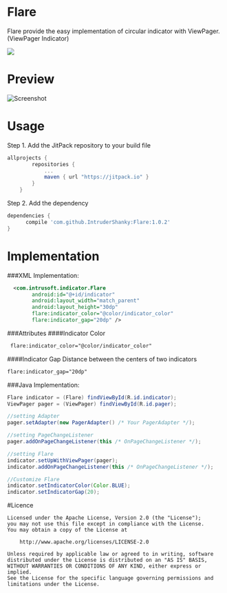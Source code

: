 # Flare
Flare provide the easy implementation of circular indicator with ViewPager. (ViewPager Indicator)

[![](https://jitpack.io/v/IntruderShanky/Flare.svg)](https://jitpack.io/#IntruderShanky/Flare)
# Preview
![Screenshot](flare.gif)

# Usage
Step 1. Add the JitPack repository to your build file
```groovy
allprojects {
        repositories {
            ...
            maven { url "https://jitpack.io" }
        }
    }
```
Step 2. Add the dependency
```groovy
dependencies {
      compile 'com.github.IntruderShanky:Flare:1.0.2'
}
 ```
# Implementation
###XML Implementation:
```xml
  <com.intrusoft.indicator.Flare
        android:id="@+id/indicator"
        android:layout_width="match_parent"
        android:layout_height="30dp"
        flare:indicator_color="@color/indicator_color"
        flare:indicator_gap="20dp" />
```
###Attributes
####Indicator Color
```xml
 flare:indicator_color="@color/indicator_color"
```
####Indicator Gap
Distance between the centers of two indicators
```xml
flare:indicator_gap="20dp"
```


###Java Implementation:
```java
Flare indicator = (Flare) findViewById(R.id.indicator);
ViewPager pager = (ViewPager) findViewById(R.id.pager);

//setting Adapter
pager.setAdapter(new PagerAdapter() /* Your PagerAdapter */);

//setting PageChangeListener
pager.addOnPageChangeListener(this /* OnPageChangeListener */);

//setting Flare
indicator.setUpWithViewPager(pager);
indicator.addOnPageChangeListener(this /* OnPageChangeListener */);

//Customize Flare
indicator.setIndicatorColor(Color.BLUE);
indicator.setIndicatorGap(20);
```
#Licence
```
Licensed under the Apache License, Version 2.0 (the "License");
you may not use this file except in compliance with the License.
You may obtain a copy of the License at

    http://www.apache.org/licenses/LICENSE-2.0

Unless required by applicable law or agreed to in writing, software
distributed under the License is distributed on an "AS IS" BASIS,
WITHOUT WARRANTIES OR CONDITIONS OF ANY KIND, either express or implied.
See the License for the specific language governing permissions and
limitations under the License.
```
